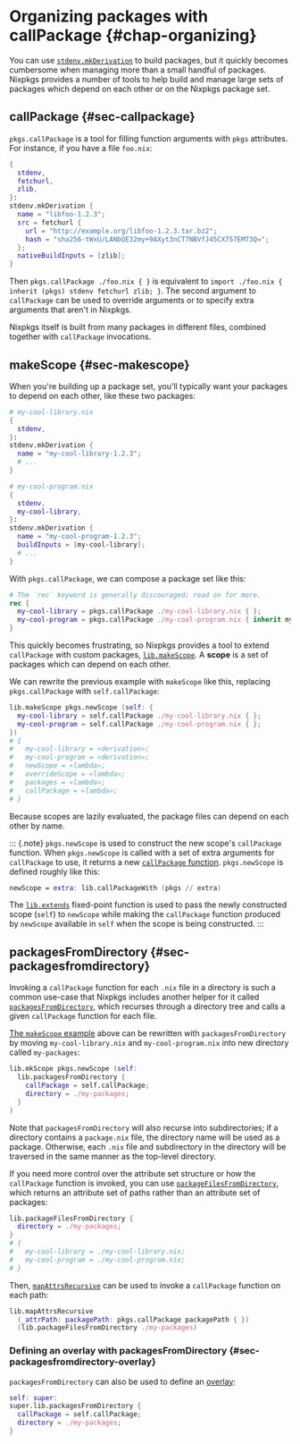 # Organizing packages with callPackage {#chap-organizing}

You can use [`stdenv.mkDerivation`](#sec-using-stdenv) to build packages, but it quickly becomes cumbersome when managing more than a small handful of packages. Nixpkgs provides a number of tools to help build and manage large sets of packages which depend on each other or on the Nixpkgs package set.

## callPackage {#sec-callpackage}

`pkgs.callPackage` is a tool for filling function arguments with `pkgs` attributes. For instance, if you have a file `foo.nix`:

```nix
{
  stdenv,
  fetchurl,
  zlib,
}:
stdenv.mkDerivation {
  name = "libfoo-1.2.3";
  src = fetchurl {
    url = "http://example.org/libfoo-1.2.3.tar.bz2";
    hash = "sha256-tWxU/LANbQE32my+9AXyt3nCT7NBVfJ45CX757EMT3Q=";
  };
  nativeBuildInputs = [zlib];
}
```

Then `pkgs.callPackage ./foo.nix { }` is equivalent to `import ./foo.nix { inherit (pkgs) stdenv fetchurl zlib; }`. The second argument to `callPackage` can be used to override arguments or to specify extra arguments that aren't in Nixpkgs.

Nixpkgs itself is built from many packages in different files, combined together with `callPackage` invocations.

## makeScope {#sec-makescope}

When you're building up a package set, you'll typically want your packages to depend on each other, like these two packages:

```nix
# my-cool-library.nix
{
  stdenv,
}:
stdenv.mkDerivation {
  name = "my-cool-library-1.2.3";
  # ...
}
```

```nix
# my-cool-program.nix
{
  stdenv,
  my-cool-library,
}:
stdenv.mkDerivation {
  name = "my-cool-program-1.2.3";
  buildInputs = [my-cool-library];
  # ...
}
```

With `pkgs.callPackage`, we can compose a package set like this:

```nix
# The `rec` keyword is generally discouraged; read on for more.
rec {
  my-cool-library = pkgs.callPackage ./my-cool-library.nix { };
  my-cool-program = pkgs.callPackage ./my-cool-program.nix { inherit my-cool-library; };
}
```

This quickly becomes frustrating, so Nixpkgs provides a tool to extend `callPackage` with custom packages, [`lib.makeScope`](#function-library-lib.customisation.makeScope). A **scope** is a set of packages which can depend on each other.

We can rewrite the previous example with `makeScope` like this, replacing `pkgs.callPackage` with `self.callPackage`:

```nix
lib.makeScope pkgs.newScope (self: {
  my-cool-library = self.callPackage ./my-cool-library.nix { };
  my-cool-program = self.callPackage ./my-cool-program.nix { };
})
# {
#   my-cool-library = «derivation»;
#   my-cool-program = «derivation»;
#   newScope = «lambda»;
#   overrideScope = «lambda»;
#   packages = «lambda»;
#   callPackage = «lambda»;
# }
```

Because scopes are lazily evaluated, the package files can depend on each other by name.

::: {.note}
`pkgs.newScope` is used to construct the new scope's `callPackage` function. When `pkgs.newScope` is called with a set of extra arguments for `callPackage` to use, it returns a new [`callPackage` function](#sec-callpackage). `pkgs.newScope` is defined roughly like this:

```nix
newScope = extra: lib.callPackageWith (pkgs // extra)
```

The [`lib.extends`](#function-library-lib.fixedPoints.extends) fixed-point function is used to pass the newly constructed scope (`self`) to `newScope` while making the `callPackage` function produced by `newScope` available in `self` when the scope is being constructed.
:::

## packagesFromDirectory {#sec-packagesfromdirectory}

Invoking a `callPackage` function for each `.nix` file in a directory is such a common use-case that Nixpkgs includes another helper for it called [`packagesFromDirectory`](#function-library-lib.filesystem.packagesFromDirectory), which recurses through a directory tree and calls a given `callPackage` function for each file.

[The `makeScope` example](#sec-makescope) above can be rewritten with `packagesFromDirectory` by moving `my-cool-library.nix` and `my-cool-program.nix` into new directory called `my-packages`:

```nix
lib.mkScope pkgs.newScope (self:
  lib.packagesFromDirectory {
    callPackage = self.callPackage;
    directory = ./my-packages;
  }
)
```

Note that `packagesFromDirectory` will also recurse into subdirectories; if a directory contains a `package.nix` file, the directory name will be used as a package. Otherwise, each `.nix` file and subdirectory in the directory will be traversed in the same manner as the top-level directory.

If you need more control over the attribute set structure or how the `callPackage` function is invoked, you can use [`packageFilesFromDirectory`](#function-library-lib.filesystem.packageFilesFromDirectory), which returns an attribute set of paths rather than an attribute set of packages:

```nix
lib.packageFilesFromDirectory {
  directory = ./my-packages;
}
# {
#   my-cool-library = ./my-cool-library.nix;
#   my-cool-program = ./my-cool-program.nix;
# }
```

Then, [`mapAttrsRecursive`](#function-library-lib.attrsets.mapAttrsRecursive) can be used to invoke a `callPackage` function on each path:

```nix
lib.mapAttrsRecursive
  (_attrPath: packagePath: pkgs.callPackage packagePath { })
  (lib.packageFilesFromDirectory ./my-packages)
```

### Defining an overlay with packagesFromDirectory {#sec-packagesfromdirectory-overlay}

`packagesFromDirectory` can also be used to define an [overlay](#sec-overlays-definition):

```nix
self: super:
super.lib.packagesFromDirectory {
  callPackage = self.callPackage;
  directory = ./my-packages;
}
```
